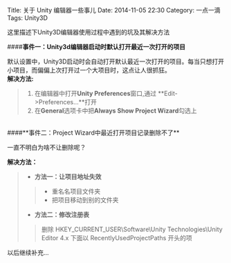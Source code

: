 ﻿Title: 关于 Unity 编辑器一些事儿
Date: 2014-11-05 22:30
Category: 一点一滴
Tags: Unity3D

这里描述下Unity3D编辑器使用过程中遇到的坑及其解决方法

####**事件一：Unity3d编辑器启动时默认打开最近一次打开的项目**  

默认设置中，Unity3D启动时会自动打开默认最近一次打开的项目。每当只想打开小项目，而偏偏上次打开过一个大项目时，这点让人很抓狂。  
**解决方法:**  
> 1. 在编辑器中打开**Unity Preferences**窗口,通过 **Edit->Preferences...**打开
> 2. 在**General**选项卡中把**Always Show Project Wizard**勾选上


<br/>
####**事件二：Project Wizard中最近打开项目记录删除不了**  

一直不明白为啥不让删除呢？  

**解决方法：**  
> * **方法一：让项目地址失效**  
>> * 重名名项目文件夹
>> * 把项目移动到别的文件夹
> * **方法二：修改注册表**  
>> 删除 HKEY_CURRENT_USER\Software\Unity Technologies\Unity Editor 4.x 下面以 RecentlyUsedProjectPaths 开头的项


以后继续补充...
